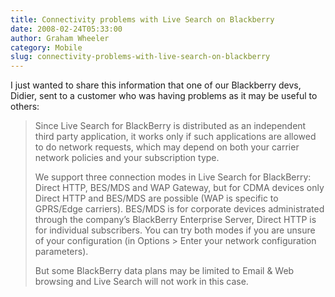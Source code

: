 ```yaml
---
title: Connectivity problems with Live Search on Blackberry
date: 2008-02-24T05:33:00
author: Graham Wheeler
category: Mobile
slug: connectivity-problems-with-live-search-on-blackberry
---
```


I just wanted to share this information that one of our Blackberry devs,
Didier, sent to a customer who was having problems as it may be useful
to others:

> Since Live Search for BlackBerry is distributed as an independent
> third party application, it works only if such applications are
> allowed to do network requests, which may depend on both your carrier
> network policies and your subscription type.
>
> We support three connection modes in Live Search for BlackBerry:
> Direct HTTP, BES/MDS and WAP Gateway, but for CDMA devices only Direct
> HTTP and BES/MDS are possible (WAP is specific to GPRS/Edge carriers).
> BES/MDS is for corporate devices administrated through the company’s
> BlackBerry Enterprise Server, Direct HTTP is for individual
> subscribers. You can try both modes if you are unsure of your
> configuration (in Options \> Enter your network configuration
> parameters).
>
> But some BlackBerry data plans may be limited to Email & Web browsing
> and Live Search will not work in this case.

